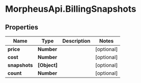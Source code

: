 # MorpheusApi.BillingSnapshots

## Properties

Name | Type | Description | Notes
------------ | ------------- | ------------- | -------------
**price** | **Number** |  | [optional] 
**cost** | **Number** |  | [optional] 
**snapshots** | **[Object]** |  | [optional] 
**count** | **Number** |  | [optional] 


